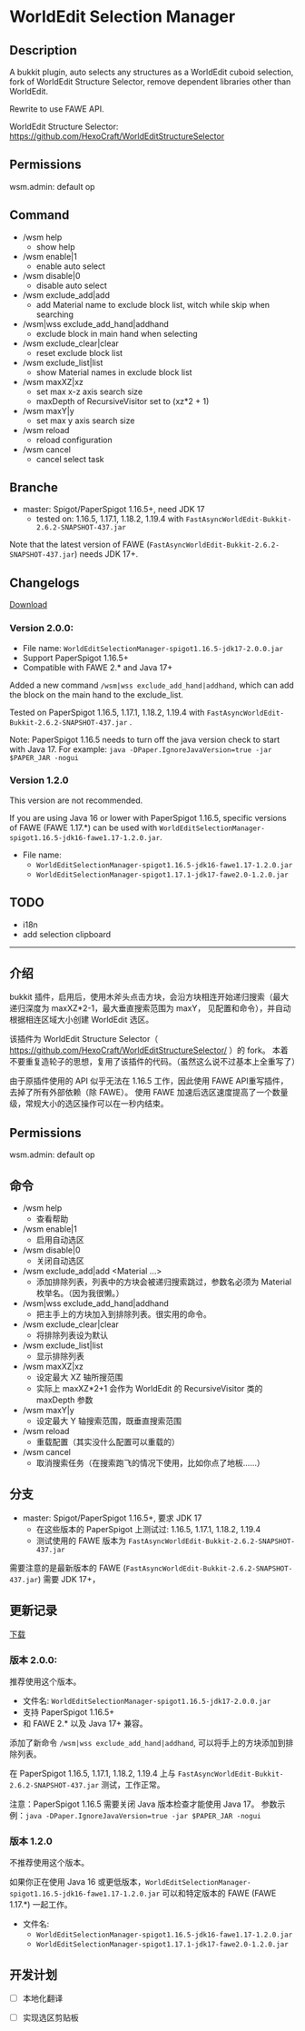 # WorldEdit Selection Manager

## Description

A bukkit plugin, auto selects any structures as a WorldEdit cuboid selection,
fork of WorldEdit Structure Selector, remove dependent libraries other than WorldEdit.

Rewrite to use FAWE API.

WorldEdit Structure Selector: https://github.com/HexoCraft/WorldEditStructureSelector

## Permissions

wsm.admin: default op

## Command

- /wsm help
  - show help
- /wsm enable|1
  - enable auto select
- /wsm disable|0
  - disable auto select
- /wsm exclude_add|add
  - add Material name to exclude block list, witch while skip when searching
- /wsm|wss exclude_add_hand|addhand
  - exclude block in main hand when selecting
- /wsm exclude_clear|clear
  - reset exclude block list
- /wsm exclude_list|list
  - show Material names in exclude block list
- /wsm maxXZ|xz
  - set max x-z axis search size
  - maxDepth of RecursiveVisitor set to (xz*2 + 1)
- /wsm maxY|y
  - set max y axis search size
- /wsm reload
  - reload configuration
- /wsm cancel
  - cancel select task

## Branche

- master: Spigot/PaperSpigot 1.16.5+, need JDK 17
  - tested on: 1.16.5, 1.17.1, 1.18.2, 1.19.4 with `FastAsyncWorldEdit-Bukkit-2.6.2-SNAPSHOT-437.jar`

Note that the latest version of FAWE (`FastAsyncWorldEdit-Bukkit-2.6.2-SNAPSHOT-437.jar`) needs JDK 17+.

## Changelogs

[Download](https://github.com/CatEricka/WorldEditSelectionManager/releases)

### Version 2.0.0:

- File name: `WorldEditSelectionManager-spigot1.16.5-jdk17-2.0.0.jar`
- Support PaperSpigot 1.16.5+
- Compatible with FAWE 2.* and Java 17+

Added a new command `/wsm|wss exclude_add_hand|addhand`,
which can add the block on the main hand to the exclude_list.

Tested on PaperSpigot 1.16.5, 1.17.1, 1.18.2, 1.19.4 with `FastAsyncWorldEdit-Bukkit-2.6.2-SNAPSHOT-437.jar` .

Note: PaperSpigot 1.16.5 needs to turn off the java version check to start with Java 17.
For example: `java -DPaper.IgnoreJavaVersion=true -jar $PAPER_JAR -nogui`

### Version 1.2.0

This version are not recommended.

If you are using Java 16 or lower with PaperSpigot 1.16.5, specific versions of FAWE (FAWE 1.17.*) can be used with
`WorldEditSelectionManager-spigot1.16.5-jdk16-fawe1.17-1.2.0.jar`.

- File name:
  - `WorldEditSelectionManager-spigot1.16.5-jdk16-fawe1.17-1.2.0.jar`
  - `WorldEditSelectionManager-spigot1.17.1-jdk17-fawe2.0-1.2.0.jar`

## TODO
  - i18n
  - add selection clipboard

------

## 介绍

bukkit 插件，启用后，使用木斧头点击方块，会沿方块相连开始递归搜索（最大递归深度为 maxXZ*2-1，最大垂直搜索范围为 maxY，
见配置和命令），并自动根据相连区域大小创建 WorldEdit 选区。

该插件为 WorldEdit Structure Selector（ https://github.com/HexoCraft/WorldEditStructureSelector/ ）的 fork。
本着不要重复造轮子的思想，复用了该插件的代码。（虽然这么说不过基本上全重写了）

由于原插件使用的 API 似乎无法在 1.16.5 工作，因此使用 FAWE API重写插件，去掉了所有外部依赖（除 FAWE）。
使用 FAWE 加速后选区速度提高了一个数量级，常规大小的选区操作可以在一秒内结束。

## Permissions

wsm.admin: default op

## 命令

- /wsm help
  - 查看帮助
- /wsm enable|1
  - 启用自动选区
- /wsm disable|0
  - 关闭自动选区
- /wsm exclude_add|add <Material ...>
  - 添加排除列表，列表中的方块会被递归搜索跳过，参数名必须为 Material 枚举名。（因为我很懒。）
- /wsm|wss exclude_add_hand|addhand
  - 把主手上的方块加入到排除列表。很实用的命令。
- /wsm exclude_clear|clear
  - 将排除列表设为默认
- /wsm exclude_list|list
  - 显示排除列表
- /wsm maxXZ|xz
  - 设定最大 XZ 轴所搜范围
  - 实际上 maxXZ*2+1 会作为 WorldEdit 的 RecursiveVisitor 类的 maxDepth 参数
- /wsm maxY|y
  - 设定最大 Y 轴搜索范围，既垂直搜索范围
- /wsm reload
  - 重载配置（其实没什么配置可以重载的）
- /wsm cancel
  - 取消搜索任务（在搜索跑飞的情况下使用，比如你点了地板……）

## 分支

- master: Spigot/PaperSpigot 1.16.5+, 要求 JDK 17
  - 在这些版本的 PaperSpigot 上测试过: 1.16.5, 1.17.1, 1.18.2, 1.19.4
  - 测试使用的 FAWE 版本为 `FastAsyncWorldEdit-Bukkit-2.6.2-SNAPSHOT-437.jar`

需要注意的是最新版本的 FAWE (`FastAsyncWorldEdit-Bukkit-2.6.2-SNAPSHOT-437.jar`) 需要 JDK 17+，

## 更新记录

[下载](https://github.com/CatEricka/WorldEditSelectionManager/releases)

### 版本 2.0.0:

推荐使用这个版本。

- 文件名: `WorldEditSelectionManager-spigot1.16.5-jdk17-2.0.0.jar`
- 支持 PaperSpigot 1.16.5+
- 和 FAWE 2.* 以及 Java 17+ 兼容。

添加了新命令 `/wsm|wss exclude_add_hand|addhand`, 可以将手上的方块添加到排除列表。

在 PaperSpigot 1.16.5, 1.17.1, 1.18.2, 1.19.4 上与  `FastAsyncWorldEdit-Bukkit-2.6.2-SNAPSHOT-437.jar` 测试，工作正常。

注意：PaperSpigot 1.16.5 需要关闭 Java 版本检查才能使用 Java 17。
参数示例：`java -DPaper.IgnoreJavaVersion=true -jar $PAPER_JAR -nogui`

### 版本 1.2.0

不推荐使用这个版本。

如果你正在使用 Java 16 或更低版本，`WorldEditSelectionManager-spigot1.16.5-jdk16-fawe1.17-1.2.0.jar`
可以和特定版本的 FAWE (FAWE 1.17.*) 一起工作。

- 文件名:
  - `WorldEditSelectionManager-spigot1.16.5-jdk16-fawe1.17-1.2.0.jar`
  - `WorldEditSelectionManager-spigot1.17.1-jdk17-fawe2.0-1.2.0.jar`
  
## 开发计划

- [ ] 本地化翻译
- [ ] 实现选区剪贴板
  

